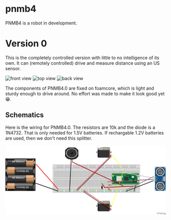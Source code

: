 # pnmb4

PNMB4 is a robot in development.

# Version 0

This is the completely controlled version with little to no intelligence of its own. It can (remotely controlled) drive and measure distance using an US sensor.

![front view](images/pnmb4.0-front.jpg)
![top view](images/pnmb4.0-top.jpg)
![back view](images/pnmb4.0-back.jpg)

The components of PNMB4.0 are fixed on foamcore, which is light and sturdy enough to drive around. No effort was made to make it look good yet :grin:.

## Schematics

Here is the wiring for PNMB4.0. The resistors are 10k and the diode is a 1N4732. That is only needed for 1.5V batteries. If rechargable 1.2V batteries are used, then we don't need this splitter.

![wiring](images/pnmb4.0_bb.jpg)

